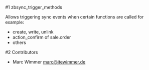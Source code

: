 #1 zbsync_trigger_methods

Allows triggering sync events when certain functions are called for example:

  * create, write, unlink
  * action_confirm of sale.order
  * others

#2 Contributors

* Marc Wimmer <marc@itewimmer.de>

